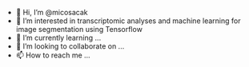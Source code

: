 - 👋 Hi, I’m @micosacak
- 👀 I’m interested in transcriptomic analyses and machine learning for image segmentation using Tensorflow
- 🌱 I’m currently learning ...
- 💞️ I’m looking to collaborate on ...
- 📫 How to reach me ...

<!---
micosacak/micosacak is a ✨ special ✨ repository because its `README.md` (this file) appears on your GitHub profile.
You can click the Preview link to take a look at your changes.
--->
